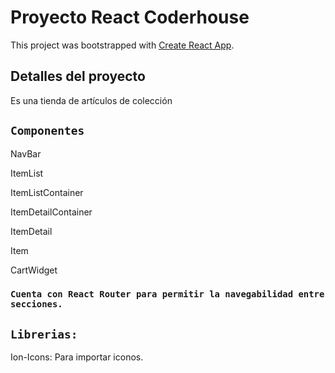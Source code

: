 # Proyecto React Coderhouse

This project was bootstrapped with [Create React App](https://github.com/facebook/create-react-app).

## Detalles del proyecto

Es una tienda de artículos de colección

## `Componentes`

NavBar

ItemList

ItemListContainer

ItemDetailContainer

ItemDetail

Item

CartWidget

### `Cuenta con React Router para permitir la navegabilidad entre secciones.`

## `Librerias:`
Ion-Icons: Para importar iconos.